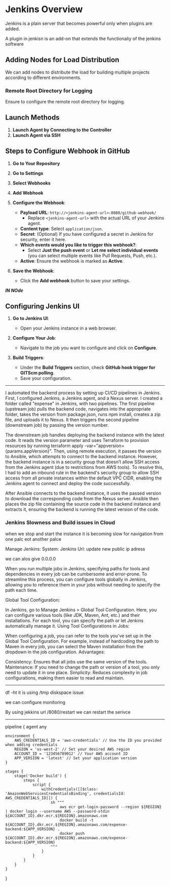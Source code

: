 # Jenkins Overview

Jenkins is a plain server that becomes powerful only when plugins are added. 

A plugin in jenkisn is an add-on that extends the functionaliy of the jenkins software

## Adding Nodes for Load Distribution

We can add nodes to distribute the load for building multiple projects according to different environments. 

### Remote Root Directory for Logging

Ensure to configure the remote root directory for logging.

## Launch Methods

1. **Launch Agent by Connecting to the Controller**
2. **Launch Agent via SSH**

## Steps to Configure Webhook in GitHub

1. **Go to Your Repository**
2. **Go to Settings**
3. **Select Webhooks**
4. **Add Webhook**
5. **Configure the Webhook**:
   - **Payload URL**: `http://<jenkins-agent-url>:8080/github-webhook/`
     - Replace `<jenkins-agent-url>` with the actual URL of your Jenkins agent.
   - **Content type**: Select `application/json`.
   - **Secret**: (Optional) If you have configured a secret in Jenkins for security, enter it here.
   - **Which events would you like to trigger this webhook?**: 
     - Select **Just the push event** or **Let me select individual events** (you can select multiple events like Pull Requests, Push, etc.).
   - **Active**: Ensure the webhook is marked as **Active**.

6. **Save the Webhook**:
   - Click the **Add webhook** button to save your settings.


***IN NOde***
## Configuring Jenkins UI

1. **Go to Jenkins UI**:
   - Open your Jenkins instance in a web browser.

2. **Configure Your Job**:
   - Navigate to the job you want to configure and click on **Configure**.

3. **Build Triggers**:
   - Under the **Build Triggers** section, check **GitHub hook trigger for GITScm polling**.
   - Save your configuration.
--------------------------------------------


I automated the backend process by setting up CI/CD pipelines in Jenkins. First, I configured Jenkins, a Jenkins agent, and a Nexus server. I created a folder called "expense" in Jenkins, with two pipelines. The first pipeline (upstream job) pulls the backend code, navigates into the appropriate folder, takes the version from package.json, runs npm install, creates a zip file, and uploads it to Nexus. It then triggers the second pipeline (downstream job) by passing the version number.

The downstream job handles deploying the backend instance with the latest code. It reads the version parameter and uses Terraform to provision resources by running terraform apply -var="appversion={params.appVersion}". Then, using remote execution, it passes the version to Ansible, which attempts to connect to the backend instance. However, the backend instance is in a security group that doesn’t allow SSH access from the Jenkins agent (due to restrictions from AWS tools). To resolve this, I had to add an inbound rule in the backend's security group to allow SSH access from all private instances within the default VPC CIDR, enabling the Jenkins agent to connect and deploy the code successfully.

After Ansible connects to the backend instance, it uses the passed version to download the corresponding code from the Nexus server. Ansible then places the zip file containing the source code in the backend instance and extracts it, ensuring the backend is running the latest version of the code.


### Jenkins Slowness and Build issues in Cloud
when we stop and start the instance it is becoming slow for navigation from one palc eot another palce

Manage Jenkins:
   System:
      Jenkins Url:
         update new public ip adress

   we can alos give 0.0.0.0

When you run multiple jobs in Jenkins, specifying paths for tools and dependencies in every job can be cumbersome and error-prone. To streamline this process, you can configure tools globally in Jenkins, allowing you to reference them in your jobs without needing to specify the path each time.

Global Tool Configuration:

In Jenkins, go to Manage Jenkins > Global Tool Configuration.
Here, you can configure various tools (like JDK, Maven, Ant, etc.) and their installations.
For each tool, you can specify the path or let Jenkins automatically manage it.
Using Tool Configurations in Jobs:

When configuring a job, you can refer to the tools you've set up in the Global Tool Configuration.
For example, instead of hardcoding the path to Maven in every job, you can select the Maven installation from the dropdown in the job configuration.
Advantages:

Consistency: Ensures that all jobs use the same version of the tools.
Maintenance: If you need to change the path or version of a tool, you only need to update it in one place.
Simplicity: Reduces complexity in job configurations, making them easier to read and maintain.

-------------------------------------------
df -ht
it is using /tmp diskspace issue

we can configure monitoring 

By using jekkins url /8080/restart
we can restart the serivce

-------------------------------------------
pipeline {
    agent any

    environment {
        AWS_CREDENTIALS_ID = 'aws-credentials' // Use the ID you provided when adding credentials
        REGION = 'us-west-2' // Set your desired AWS region
        ACCOUNT_ID = '123456789012' // Your AWS account ID
        APP_VERSION = 'latest' // Set your application version
    }

    stages {
        stage('Docker build') {
            steps {
                script {
                    withCredentials([[$class: 'AmazonWebServicesCredentialsBinding', credentialsId: AWS_CREDENTIALS_ID]]) {
                        sh """
                            aws ecr get-login-password --region ${REGION} | docker login --username AWS --password-stdin ${ACCOUNT_ID}.dkr.ecr.${REGION}.amazonaws.com
                            docker build -t ${ACCOUNT_ID}.dkr.ecr.${REGION}.amazonaws.com/expense-backend:${APP_VERSION} .
                            docker push ${ACCOUNT_ID}.dkr.ecr.${REGION}.amazonaws.com/expense-backend:${APP_VERSION}
                        """
                    }
                }
            }
        }
    }
}





